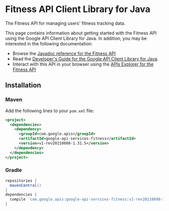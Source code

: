 # Fitness API Client Library for Java

The Fitness API for managing users' fitness tracking data.

This page contains information about getting started with the Fitness API
using the Google API Client Library for Java. In addition, you may be interested
in the following documentation:

* Browse the [Javadoc reference for the Fitness API][javadoc]
* Read the [Developer's Guide for the Google API Client Library for Java][google-api-client].
* Interact with this API in your browser using the [APIs Explorer for the Fitness API][api-explorer]

## Installation

### Maven

Add the following lines to your `pom.xml` file:

```xml
<project>
  <dependencies>
    <dependency>
      <groupId>com.google.apis</groupId>
      <artifactId>google-api-services-fitness</artifactId>
      <version>v1-rev20210608-1.31.5</version>
    </dependency>
  </dependencies>
</project>
```

### Gradle

```gradle
repositories {
  mavenCentral()
}
dependencies {
  compile 'com.google.apis:google-api-services-fitness:v1-rev20210608-1.31.5'
}
```

[javadoc]: https://googleapis.dev/java/google-api-services-fitness/latest/index.html
[google-api-client]: https://github.com/googleapis/google-api-java-client/
[api-explorer]: https://developers.google.com/apis-explorer/#p/fitness/v1/
